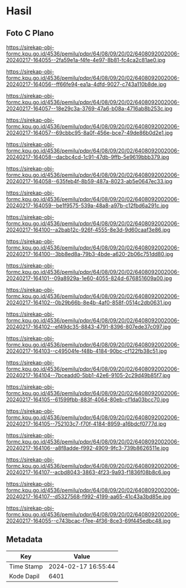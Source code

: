 # Hasil

## Foto C Plano

https://sirekap-obj-formc.kpu.go.id/4536/pemilu/pdpr/64/08/09/20/02/6408092002006-20240217-164055--2fa59e1a-f4fe-4e97-8b81-fc4ca2c81ae0.jpg

https://sirekap-obj-formc.kpu.go.id/4536/pemilu/pdpr/64/08/09/20/02/6408092002006-20240217-164056--ff66fe94-ea1a-4dfd-9027-c743a110b8de.jpg

https://sirekap-obj-formc.kpu.go.id/4536/pemilu/pdpr/64/08/09/20/02/6408092002006-20240217-164057--18e29c3a-3769-47a6-b08a-4716ab8b253c.jpg

https://sirekap-obj-formc.kpu.go.id/4536/pemilu/pdpr/64/08/09/20/02/6408092002006-20240217-164057--69cbbc95-8a0f-456e-bce7-49de86b0d2e1.jpg

https://sirekap-obj-formc.kpu.go.id/4536/pemilu/pdpr/64/08/09/20/02/6408092002006-20240217-164058--dacbc4cd-1c91-47db-9ffb-5e9619bbb379.jpg

https://sirekap-obj-formc.kpu.go.id/4536/pemilu/pdpr/64/08/09/20/02/6408092002006-20240217-164058--635feb4f-8b59-487a-8023-ab5e0647ec33.jpg

https://sirekap-obj-formc.kpu.go.id/4536/pemilu/pdpr/64/08/09/20/02/6408092002006-20240217-164059--be1f9575-539a-48a8-a97b-c12fbd6a291c.jpg

https://sirekap-obj-formc.kpu.go.id/4536/pemilu/pdpr/64/08/09/20/02/6408092002006-20240217-164100--a2bab12c-926f-4555-8e3d-9d60caaf3e86.jpg

https://sirekap-obj-formc.kpu.go.id/4536/pemilu/pdpr/64/08/09/20/02/6408092002006-20240217-164100--3bb8ed8a-79b3-4bde-a620-2b06c751dd80.jpg

https://sirekap-obj-formc.kpu.go.id/4536/pemilu/pdpr/64/08/09/20/02/6408092002006-20240217-164101--09a8929a-1e60-4055-824d-676851609a00.jpg

https://sirekap-obj-formc.kpu.go.id/4536/pemilu/pdpr/64/08/09/20/02/6408092002006-20240217-164102--0b29b66b-8e4b-4af0-858f-0514c2db0631.jpg

https://sirekap-obj-formc.kpu.go.id/4536/pemilu/pdpr/64/08/09/20/02/6408092002006-20240217-164102--ef49dc35-8843-4791-8396-807ede37c097.jpg

https://sirekap-obj-formc.kpu.go.id/4536/pemilu/pdpr/64/08/09/20/02/6408092002006-20240217-164103--c49504fe-f48b-4184-90bc-cf122fb38c51.jpg

https://sirekap-obj-formc.kpu.go.id/4536/pemilu/pdpr/64/08/09/20/02/6408092002006-20240217-164104--7bceadd0-5bb1-42e6-9105-2c29d49b85f7.jpg

https://sirekap-obj-formc.kpu.go.id/4536/pemilu/pdpr/64/08/09/20/02/6408092002006-20240217-164105--61599fbb-883f-4064-80eb-cf1da03bcc70.jpg

https://sirekap-obj-formc.kpu.go.id/4536/pemilu/pdpr/64/08/09/20/02/6408092002006-20240217-164105--752103c7-f70f-4184-8959-a16bdcf0777d.jpg

https://sirekap-obj-formc.kpu.go.id/4536/pemilu/pdpr/64/08/09/20/02/6408092002006-20240217-164106--a8f8adde-f992-4909-9fc3-739b8626511e.jpg

https://sirekap-obj-formc.kpu.go.id/4536/pemilu/pdpr/64/08/09/20/02/6408092002006-20240217-164107--acbd8043-3863-4f23-9a93-f1836f08b8c6.jpg

https://sirekap-obj-formc.kpu.go.id/4536/pemilu/pdpr/64/08/09/20/02/6408092002006-20240217-164107--d5327568-f992-4199-aa65-41c43a3bd85e.jpg

https://sirekap-obj-formc.kpu.go.id/4536/pemilu/pdpr/64/08/09/20/02/6408092002006-20240217-164055--c743bcac-f7ee-4f36-8ce3-69f445edbc48.jpg


## Metadata

| Key        | Value               |
| ---------- | ------------------- |
| Time Stamp | 2024-02-17 16:55:44 |
| Kode Dapil | 6401                |




